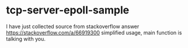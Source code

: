 # tcp-server-epoll-sample
I have just collected source from stackoverflow answer https://stackoverflow.com/a/66919300
simplified usage, main function is talking with you.
